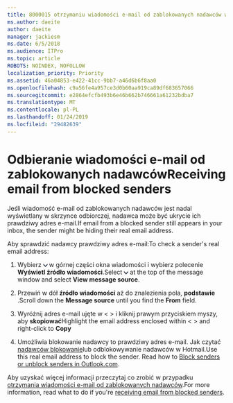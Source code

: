 ```yaml
---
title: 8000015 otrzymaniu wiadomości e-mail od zablokowanych nadawców w Hotmail
ms.author: daeite
author: daeite
manager: jackiesm
ms.date: 6/5/2018
ms.audience: ITPro
ms.topic: article
ROBOTS: NOINDEX, NOFOLLOW
localization_priority: Priority
ms.assetid: 46a04853-e422-41cc-9bb7-a46d6b6f8aa0
ms.openlocfilehash: c9a56fe4a957ce3d0b60aa919ca89df683657066
ms.sourcegitcommit: e2864efcfb493b6e46b662b746661a61232bdba7
ms.translationtype: MT
ms.contentlocale: pl-PL
ms.lasthandoff: 01/24/2019
ms.locfileid: "29482639"
---
```

# <a name="receiving-email-from-blocked-senders"></a><span data-ttu-id="1c11c-102">Odbieranie wiadomości e-mail od zablokowanych nadawców</span><span class="sxs-lookup"><span data-stu-id="1c11c-102">Receiving email from blocked senders</span></span>

<span data-ttu-id="1c11c-103">Jeśli wiadomość e-mail od zablokowanych nadawców jest nadal wyświetlany w skrzynce odbiorczej, nadawca może być ukrycie ich prawdziwy adres e-mail.</span><span class="sxs-lookup"><span data-stu-id="1c11c-103">If email from a blocked sender still appears in your inbox, the sender might be hiding their real email address.</span></span>
  
<span data-ttu-id="1c11c-104">Aby sprawdzić nadawcy prawdziwy adres e-mail:</span><span class="sxs-lookup"><span data-stu-id="1c11c-104">To check a sender's real email address:</span></span>
  
1. <span data-ttu-id="1c11c-105">Wybierz ![więcej akcji](media/11884972-7ebb-4afe-8b50-63efefb7cca8.png) w górnej części okna wiadomości i wybierz polecenie **Wyświetl źródło wiadomości**.</span><span class="sxs-lookup"><span data-stu-id="1c11c-105">Select ![More actions](media/11884972-7ebb-4afe-8b50-63efefb7cca8.png) at the top of the message window and select **View message source**.</span></span>
    
2. <span data-ttu-id="1c11c-106">Przewiń w dół **źródło wiadomości** aż do znalezienia pola, **podstawie** .</span><span class="sxs-lookup"><span data-stu-id="1c11c-106">Scroll down the **Message source** until you find the **From** field.</span></span> 
    
3. <span data-ttu-id="1c11c-107">Wyróżnij adres e-mail ujęte w \< \> i kliknij prawym przyciskiem myszy, aby **skopiować**</span><span class="sxs-lookup"><span data-stu-id="1c11c-107">Highlight the email address enclosed within \< \> and right-click to **Copy**</span></span>
    
4. <span data-ttu-id="1c11c-p101">Umożliwia blokowanie nadawcy to prawdziwy adres e-mail. Jak czytać [nadawców blokowanie](https://support.office.com/article/afba1c94-77bb-4f50-8b85-057cf52f4d5e.aspx)lub odblokowywanie nadawców w Hotmail.</span><span class="sxs-lookup"><span data-stu-id="1c11c-p101">Use this real email address to block the sender. Read how to [Block senders or unblock senders in Outlook.com](https://support.office.com/article/afba1c94-77bb-4f50-8b85-057cf52f4d5e.aspx).</span></span>
    
<span data-ttu-id="1c11c-110">Aby uzyskać więcej informacji przeczytaj co zrobić w przypadku [otrzymania wiadomości e-mail od zablokowanych nadawców](https://go.microsoft.com/fwlink/p/?linkid=2002011&amp;clcid=0x409).</span><span class="sxs-lookup"><span data-stu-id="1c11c-110">For more information, read what to do if you're [receiving email from blocked senders](https://go.microsoft.com/fwlink/p/?linkid=2002011&amp;clcid=0x409).</span></span>
  

